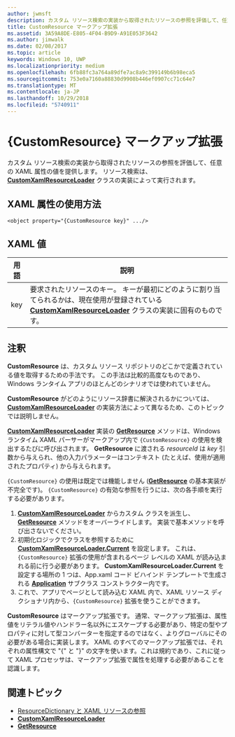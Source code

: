 ```yaml
---
author: jwmsft
description: カスタム リソース検索の実装から取得されたリソースの参照を評価して、任意の XAML 属性の値を提供します。 リソース検索は、CustomXamlResourceLoader クラスの実装によって実行されます。
title: CustomResource マークアップ拡張
ms.assetid: 3A59A8DE-E805-4F04-B9D9-A91E053F3642
ms.author: jimwalk
ms.date: 02/08/2017
ms.topic: article
keywords: Windows 10, UWP
ms.localizationpriority: medium
ms.openlocfilehash: 6fb88fc3a764a89dfe7ac8a9c399149b6b98eca5
ms.sourcegitcommit: 753e0a7160a88830d9908b446ef0907cc71c64e7
ms.translationtype: MT
ms.contentlocale: ja-JP
ms.lasthandoff: 10/29/2018
ms.locfileid: "5740911"
---
```

# <a name="customresource-markup-extension"></a>{CustomResource} マークアップ拡張


カスタム リソース検索の実装から取得されたリソースの参照を評価して、任意の XAML 属性の値を提供します。 リソース検索は、[**CustomXamlResourceLoader**](https://msdn.microsoft.com/library/windows/apps/br243327) クラスの実装によって実行されます。

## <a name="xaml-attribute-usage"></a>XAML 属性の使用方法

``` syntax
<object property="{CustomResource key}" .../>
```

## <a name="xaml-values"></a>XAML 値

| 用語 | 説明 |
|------|-------------|
| key | 要求されたリソースのキー。 キーが最初にどのように割り当てられるかは、現在使用が登録されている [**CustomXamlResourceLoader**](https://msdn.microsoft.com/library/windows/apps/br243327) クラスの実装に固有のものです。 |

## <a name="remarks"></a>注釈

**CustomResource** は、カスタム リソース リポジトリのどこかで定義されている値を取得するための手法です。 この手法は比較的高度なものであり、Windows ランタイム アプリのほとんどのシナリオでは使われていません。

**CustomResource** がどのようにリソース辞書に解決されるかについては、[**CustomXamlResourceLoader**](https://msdn.microsoft.com/library/windows/apps/br243327) の実装方法によって異なるため、このトピックでは説明しません。

[**CustomXamlResourceLoader**](https://msdn.microsoft.com/library/windows/apps/br243327) 実装の [**GetResource**](https://msdn.microsoft.com/library/windows/apps/br243340) メソッドは、Windows ランタイム XAML パーサーがマークアップ内で `{CustomResource}` の使用を検出するたびに呼び出されます。 **GetResource** に渡される *resourceId* は *key* 引数から与えられ、他の入力パラメーターはコンテキスト (たとえば、使用が適用されたプロパティ) から与えられます。

`{CustomResource}` の使用は既定では機能しません ([**GetResource**](https://msdn.microsoft.com/library/windows/apps/br243340) の基本実装が不完全です)。 `{CustomResource}` の有効な参照を行うには、次の各手順を実行する必要があります。

1.  [**CustomXamlResourceLoader**](https://msdn.microsoft.com/library/windows/apps/br243327) からカスタム クラスを派生し、[**GetResource**](https://msdn.microsoft.com/library/windows/apps/br243340) メソッドをオーバーライドします。 実装で基本メソッドを呼び出さないでください。
2.  初期化ロジックでクラスを参照するために [**CustomXamlResourceLoader.Current**](https://msdn.microsoft.com/library/windows/apps/br243328) を設定します。 これは、`{CustomResource}` 拡張の使用が含まれるページ レベルの XAML が読み込まれる前に行う必要があります。 **CustomXamlResourceLoader.Current** を設定する場所の 1 つは、App.xaml コード ビハインド テンプレートで生成される [**Application**](https://msdn.microsoft.com/library/windows/apps/br242324) サブクラス コンストラクター内です。
3.  これで、アプリでページとして読み込む XAML 内で、XAML リソース ディクショナリ内から、`{CustomResource}` 拡張を使うことができます。

**CustomResource** はマークアップ拡張です。 通常、マークアップ拡張は、属性値をリテラル値やハンドラー名以外にエスケープする必要があり、特定の型やプロパティに対して型コンバーターを指定するのではなく、よりグローバルにその必要がある場合に実装します。 XAML のすべてのマークアップ拡張では、それぞれの属性構文で "\{" と "\}" の文字を使います。これは規約であり、これに従って XAML プロセッサは、マークアップ拡張で属性を処理する必要があることを認識します。

## <a name="related-topics"></a>関連トピック

* [ResourceDictionary と XAML リソースの参照](https://msdn.microsoft.com/library/windows/apps/mt187273)
* [**CustomXamlResourceLoader**](https://msdn.microsoft.com/library/windows/apps/br243327)
* [**GetResource**](https://msdn.microsoft.com/library/windows/apps/br243340)

